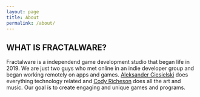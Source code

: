 ```yaml
---
layout: page
title: About
permalink: /about/
---
```


## WHAT IS FRACTALWARE?
Fractalware is a independend game development studio that began life in 2019. We are just two guys who met online in an indie developer group and began working remotely on apps and games. [Aleksander Ciesielski](/aleksanderciesielski/) does everything technology related and [Cody Richeson](/codyricheson/) does all the art and music. Our goal is to create engaging and unique games and programs.
   